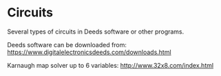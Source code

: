 # Circuits
Several types of circuits in Deeds software or other programs.

Deeds software can be downloaded from:
https://www.digitalelectronicsdeeds.com/downloads.html

Karnaugh map solver up to 6 variables:
http://www.32x8.com/index.html
